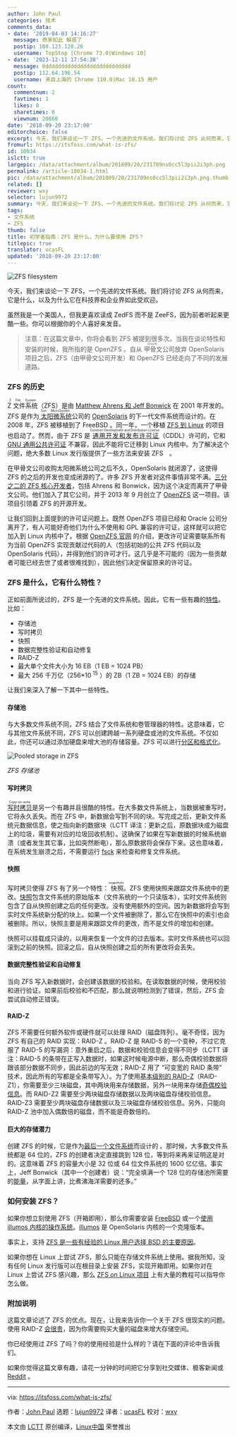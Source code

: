 ```yaml
---
author: John Paul
categories: 技术
comments_data:
- date: '2019-04-03 14:16:27'
  message: 原来如此 解惑了
  postip: 180.123.120.26
  username: TopStop [Chrome 73.0|Windows 10]
- date: '2023-12-11 17:54:38'
  message: 0ddddddddddddddddddddddddddd
  postip: 112.64.196.54
  username: 来自上海的 Chrome 110.0|Mac 10.15 用户
count:
  commentnum: 2
  favtimes: 1
  likes: 0
  sharetimes: 0
  viewnum: 20860
date: '2018-09-20 23:17:00'
editorchoice: false
excerpt: 今天，我们来谈论一下 ZFS，一个先进的文件系统。我们将讨论 ZFS 从何而来，它是什么，以及为什么它在科技界和企业界如此受欢迎。
fromurl: https://itsfoss.com/what-is-zfs/
id: 10034
islctt: true
largepic: /data/attachment/album/201809/20/231709ns0cc5l3pii2i3ph.png
permalink: /article-10034-1.html
pic: /data/attachment/album/201809/20/231709ns0cc5l3pii2i3ph.png.thumb.jpg
related: []
reviewer: wxy
selector: lujun9972
summary: 今天，我们来谈论一下 ZFS，一个先进的文件系统。我们将讨论 ZFS 从何而来，它是什么，以及为什么它在科技界和企业界如此受欢迎。
tags:
- 文件系统
- ZFS
thumb: false
title: 初学者指南：ZFS 是什么，为什么要使用 ZFS？
titlepic: true
translator: ucasFL
updated: '2018-09-20 23:17:00'
---
```


![ZFS filesystem](/data/attachment/album/201809/20/231709ns0cc5l3pii2i3ph.png)


今天，我们来谈论一下 ZFS，一个先进的文件系统。我们将讨论 ZFS 从何而来，它是什么，以及为什么它在科技界和企业界如此受欢迎。


虽然我是一个美国人，但我更喜欢读成 ZedFS 而不是 ZeeFS，因为前者听起来更酷一些。你可以根据你的个人喜好来发音。



> 
> 注意：在这篇文章中，你将会看到 ZFS 被提到很多次。当我在谈论特性和安装的时候，我所指的是 OpenZFS 。自从<ruby> 甲骨文 <rt>  Oracle </rt></ruby>公司放弃 OpenSolaris 项目之后，ZFS（由甲骨文公司开发）和 OpenZFS 已经走向了不同的发展道路。
> 
> 
> 


### ZFS 的历史


<ruby> Z 文件系统 <rt>  Z File System </rt></ruby>（ZFS）是由 [Matthew Ahrens 和 Jeff Bonwick](https://wiki.gentoo.org/wiki/ZFS) 在 2001 年开发的。ZFS 是作为[<ruby> 太阳微系统 <rt>  Sun MicroSystem </rt></ruby>](http://en.wikipedia.org/wiki/Sun_Microsystems) 公司的 [OpenSolaris](http://en.wikipedia.org/wiki/Opensolaris) 的下一代文件系统而设计的。在 2008 年，ZFS 被移植到了 FreeBSD 。同一年，一个移植 [ZFS 到 Linux](https://zfsonlinux.org/) 的项目也启动了。然而，由于 ZFS 是<ruby> <a href="https://en.wikipedia.org/wiki/Common_Development_and_Distribution_License">  通用开发和发布许可证 </a> <rt>  Common Development and Distribution License </rt></ruby>（CDDL）许可的，它和 [GNU 通用公共许可证](https://en.wikipedia.org/wiki/GNU_General_Public_License) 不兼容，因此不能将它迁移到 Linux 内核中。为了解决这个问题，绝大多数 Linux 发行版提供了一些方法来安装 ZFS　。


在甲骨文公司收购太阳微系统公司之后不久，OpenSolaris 就闭源了，这使得 ZFS 的之后的开发也变成闭源的了。许多 ZFS 开发者对这件事情非常不满。[三分之二的 ZFS 核心开发者](https://wiki.gentoo.org/wiki/ZFS)，包括 Ahrens 和 Bonwick，因为这个决定而离开了甲骨文公司。他们加入了其它公司，并于 2013 年 9 月创立了 [OpenZFS](http://www.open-zfs.org/wiki/Main_Page) 这一项目。该项目引领着 ZFS 的开源开发。


让我们回到上面提到的许可证问题上。既然 OpenZFS 项目已经和 Oracle 公司分离开了，有人可能好奇他们为什么不使用和 GPL 兼容的许可证，这样就可以把它加入到 Linux 内核中了。根据 [OpenZFS 官网](http://www.open-zfs.org/wiki/FAQ#Do_you_plan_to_release_OpenZFS_under_a_license_other_than_the_CDDL.3F) 的介绍，更改许可证需要联系所有为当前 OpenZFS 实现贡献过代码的人（包括初始的公共 ZFS 代码以及 OpenSolaris 代码），并得到他们的许可才行。这几乎是不可能的（因为一些贡献者可能已经去世了或者很难找到），因此他们决定保留原来的许可证。


### ZFS 是什么，它有什么特性？


正如前面所说过的，ZFS 是一个先进的文件系统。因此，它有一些有趣的[特性](https://wiki.archlinux.org/index.php/ZFS)。比如：


* 存储池
* 写时拷贝
* 快照
* 数据完整性验证和自动修复
* RAID-Z
* 最大单个文件大小为 16 EB（1 EB = 1024 PB）
* 最大 256 千万亿（256\*10<sup> 15</sup> ）的 ZB（1 ZB = 1024 EB）的存储


让我们来深入了解一下其中一些特性。


#### 存储池


与大多数文件系统不同，ZFS 结合了文件系统和卷管理器的特性。这意味着，它与其他文件系统不同，ZFS 可以创建跨越一系列硬盘或池的文件系统。不仅如此，你还可以通过添加硬盘来增大池的存储容量。ZFS 可以进行[分区和格式化](https://www.howtogeek.com/175159/an-introduction-to-the-z-file-system-zfs-for-linux/)。


![Pooled storage in ZFS](/data/attachment/album/201809/20/231710te5zjh04sahk0zep.png)


*ZFS 存储池*


#### 写时拷贝


<ruby> <a href="https://www.freebsd.org/doc/handbook/zfs-term.html">  写时拷贝 </a> <rt>  Copy-on-write </rt></ruby>是另一个有趣并且很酷的特性。在大多数文件系统上，当数据被重写时，它将永久丢失。而在 ZFS 中，新数据会写到不同的块。写完成之后，更新文件系统元数据信息，使之指向新的数据块（LCTT 译注：更新之后，原数据块成为磁盘上的垃圾，需要有对应的垃圾回收机制）。这确保了如果在写新数据的时候系统崩溃（或者发生其它事，比如突然断电），那么原数据将会保存下来。这也意味着，在系统发生崩溃之后，不需要运行 [fsck](https://en.wikipedia.org/wiki/Fsck) 来检查和修复文件系统。


#### 快照


写时拷贝使得 ZFS 有了另一个特性：<ruby> 快照 <rt>  snapshots </rt></ruby>。ZFS 使用快照来跟踪文件系统中的更改。[快照](https://www.freebsd.org/doc/handbook/zfs-term.html)包含文件系统的原始版本（文件系统的一个只读版本），实时文件系统则包含了自从快照创建之后的任何更改。没有使用额外的空间。因为新数据将会写到实时文件系统新分配的块上。如果一个文件被删除了，那么它在快照中的索引也会被删除。所以，快照主要是用来跟踪文件的更改，而不是文件的增加和创建。


快照可以挂载成只读的，以用来恢复一个文件的过去版本。实时文件系统也可以回滚到之前的快照。回滚之后，自从快照创建之后的所有更改将会丢失。


#### 数据完整性验证和自动修复


当向 ZFS 写入新数据时，会创建该数据的校验和。在读取数据的时候，使用校验和进行验证。如果前后校验和不匹配，那么就说明检测到了错误，然后，ZFS 会尝试自动修正错误。


#### RAID-Z


ZFS 不需要任何额外软件或硬件就可以处理 RAID（磁盘阵列）。毫不奇怪，因为 ZFS 有自己的 RAID 实现：RAID-Z 。RAID-Z 是 RAID-5 的一个变种，不过它克服了 RAID-5 的写漏洞：意外重启之后，数据和校验信息会变得不同步（LCTT 译注：RAID-5 的条带在正写入数据时，如果这时候电源中断，那么奇偶校验数据将跟该部分数据不同步，因此前边的写无效；RAID-Z 用了 “可变宽的 RAID 条带” 技术，因此所有的写都是全条带写入）。为了使用[基本级别的 RAID-Z](https://wiki.archlinux.org/index.php/ZFS/Virtual_disks#Creating_and_Destroying_Zpools)（RAID-Z1），你需要至少三块磁盘，其中两块用来存储数据，另外一块用来存储[奇偶校验信息](https://www.pcmag.com/encyclopedia/term/60364/raid-parity)。而 RAID-Z2 需要至少两块磁盘存储数据以及两块磁盘存储校验信息。RAID-Z3 需要至少两块磁盘存储数据以及三块磁盘存储校验信息。另外，只能向 RAID-Z 池中加入偶数倍的磁盘，而不能是奇数倍的。


#### 巨大的存储潜力


创建 ZFS 的时候，它是作为[最后一个文件系统](https://web.archive.org/web/20060428092023/http://www.sun.com/2004-0914/feature/)而设计的 。那时候，大多数文件系统都是 64 位的，ZFS 的创建者决定直接跳到 128 位，等到将来再来证明这是对的。这意味着 ZFS 的容量大小是 32 位或 64 位文件系统的 1600 亿亿倍。事实上，Jeff Bonwick（其中一个创建者）说：“完全填满一个 128 位的存储池所需要的[能量](https://blogs.oracle.com/bonwick/128-bit-storage:-are-you-high)，从字面上讲，比煮沸海洋需要的还多。”


### 如何安装 ZFS？


如果你想立刻使用 ZFS（开箱即用），那么你需要安装 [FreeBSD](https://www.freebsd.org/) 或一个[使用 illumos 内核的操作系统](https://wiki.illumos.org/display/illumos/Distributions)。[illumos](https://wiki.illumos.org/display/illumos/illumos+Home) 是 OpenSolaris 内核的一个克隆版本。


事实上，支持 [ZFS 是一些有经验的 Linux 用户选择 BSD 的主要原因](https://itsfoss.com/why-use-bsd/)。


如果你想在 Linux 上尝试 ZFS，那么只能在存储文件系统上使用。据我所知，没有任何 Linux 发行版可以在根目录上安装 ZFS，实现开箱即用。如果你对在 Linux 上尝试 ZFS 感兴趣，那么 [ZFS on Linux 项目](https://zfsonlinux.org/) 上有大量的教程可以指导你怎么做。


### 附加说明


这篇文章论述了 ZFS 的优点。现在，让我来告诉你一个关于 ZFS 很现实的问题。使用 RAID-Z [会很贵](http://louwrentius.com/the-hidden-cost-of-using-zfs-for-your-home-nas.html)，因为你需要购买大量的磁盘来增大存储空间。


你已经使用过 ZFS 了吗？你的使用经验是什么样的？请在下面的评论中告诉我们。


如果你觉得这篇文章有趣，请花一分钟的时间把它分享到社交媒体、极客新闻或 [Reddit](http://reddit.com/r/linuxusersgroup) 。




---


via: <https://itsfoss.com/what-is-zfs/>


作者：[John Paul](https://itsfoss.com/author/john/) 选题：[lujun9972](https://github.com/lujun9972) 译者：[ucasFL](https://github.com/ucasFL) 校对：[wxy](https://github.com/wxy)


本文由 [LCTT](https://github.com/LCTT/TranslateProject) 原创编译，[Linux中国](https://linux.cn/) 荣誉推出